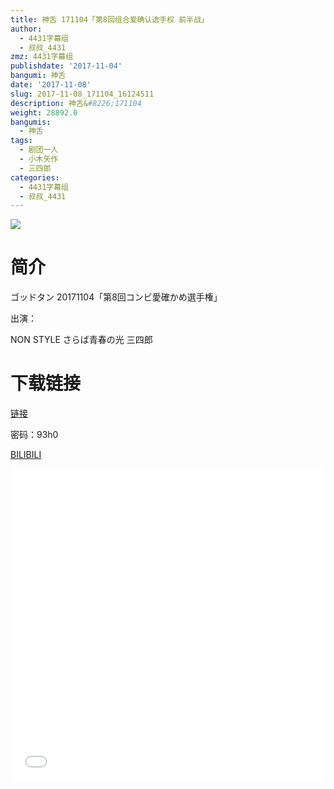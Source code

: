 ```yaml
---
title: 神舌 171104「第8回组合爱确认选手权 前半战」
author:
  - 4431字幕组
  - 叔叔_4431
zmz: 4431字幕组
publishdate: '2017-11-04'
bangumi: 神舌
date: '2017-11-08'
slug: 2017-11-08_171104_16124511
description: 神舌&#8226;171104
weight: 28892.0
bangumis:
  - 神舌
tags:
  - 剧团一人
  - 小木矢作
  - 三四郎
categories:
  - 4431字幕组
  - 叔叔_4431
---
```

![](https://i.imgur.com/VMiEGHn.png)
# 简介  
ゴッドタン 20171104「第8回コンビ愛確かめ選手権」

出演：

NON STYLE  さらば青春の光  三四郎

# 下载链接
<a href="http://pan.baidu.com/s/1dEGEizv" target="_blank">链接</a>

密码：93h0


  [BILIBILI](https://www.bilibili.com/video/av16124511/)

  <iframe src="//www.bilibili.com/blackboard/player.html?aid=16124511" width="100%" height="500" frameborder="0" allowfullscreen="allowfullscreen"></iframe>
